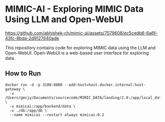 # MIMIC-AI - Exploring MIMIC Data Using LLM and Open-WebUI


https://github.com/abhishek-ch/mimic-ai/assets/7579608/ec5cedb6-6a6f-43fc-8bda-2d9127640ade


This repository contains code for exploring MIMIC data using the LLM and Open-WebUI. Open-WebUI is a web-based user interface for exploring data.

## How to Run

```shell
docker run -d -p 3100:8080 --add-host=host.docker.internal:host-gateway \
  -v /Users/gmcjy/Documents/sourcecode/MIMIC_DATA/landing/2.0:/app/local_data \
  -v mimicai:/app/backend/data \
  -v ./db:/app/db \
  --name mimicai --restart always mimicai:0.2
```
